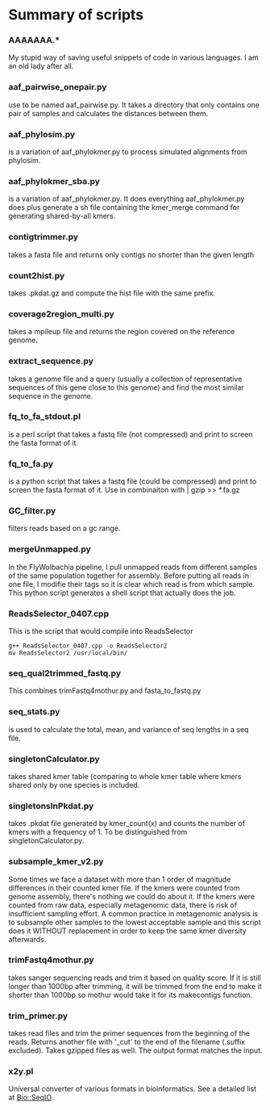 Summary of scripts
======

### AAAAAAA.*

My stupid way of saving useful snippets of code in various languages. I am an old lady after all.

### aaf\_pairwise_onepair.py
use to be named aaf_pairwise.py. It takes a directory that only contains one pair of samples and calculates the distances between them.

### aaf_phylosim.py
is a variation of aaf_phylokmer.py to process simulated alignments from phylosim.

### aaf\_phylokmer_sba.py
is a variation of aaf_phylokmer.py. It does everything aaf_phylokmer.py does plus generate a sh file containing the kmer_merge command for generating shared-by-all kmers.

### contigtrimmer.py
takes a fasta file and returns only contigs no shorter than the given length

### count2hist.py
takes .pkdat.gz and compute the hist file with the same prefix.

### coverage2region_multi.py
takes a mpileup file and returns the region covered on the reference genome.

### extract_sequence.py
takes a genome file and a query (usually a collection of representative sequences of this gene close to this genome) and find the most similar sequence in the genome.

### fq\_to\_fa_stdout.pl
is a perl script that takes a fastq file (not compressed) and print to screen the fasta format of it.

### fq\_to_fa.py
is a python script that takes a fastq file (could be compressed) and print to screen the fasta format of it. Use in combinaiton with | gzip >> \*.fa.gz  

### GC_filter.py

filters reads based on a gc range.

### mergeUnmapped.py
In the FlyWolbachia pipeline, I pull unmapped reads from different samples of the same population together for assembly. Before putting all reads in one file, I modifie their tags so it is clear which read is from which sample. This python script generates a shell script that actually does the job.

### ReadsSelector_0407.cpp
This is the script that would compile into ReadsSelector

	g++ ReadsSelector_0407.cpp -o ReadsSelector2
	mv ReadsSelector2 /usr/local/bin/

### seq_qual2trimmed_fastq.py
This combines trimFastq4mothur.py and fasta_to_fastq.py

### seq_stats.py
is used to calculate the total, mean, and variance of seq lengths in a seq file.

### singletonCalculator.py
takes shared kmer table (comparing to whole kmer table where kmers shared only by one species is included.

### singletonsInPkdat.py
takes .pkdat file generated by kmer_count(x) and counts the number of kmers with a frequency of 1. To be distinguished from singletonCalculator.py.

### subsample\_kmer_v2.py
Some times we face a dataset with more than 1 order of magnitude differences in their counted kmer file. If the kmers were counted from genome assembly, there's nothing we could do about it. If the kmers were counted from raw data, especially metagenomic data, there is risk of insufficient sampling effort. A common practice in metagenomic analysis is to subsample other samples to the lowest acceptable sample and this script does it WITHOUT replacement in order to keep the same kmer diversity afterwards.  

### trimFastq4mothur.py
takes sanger sequencing reads and trim it based on quality score. If it is still longer than 1000bp after trimming, it will be trimmed from the end to make it shorter than 1000bp so mothur would take it for its makecontigs function.

### trim_primer.py
takes read files and trim the primer sequences from the beginning of the reads. Returns another file with '\_cut' to the end of the filename (.suffix excluded). Takes gzipped files as well. The output format matches the input.

### x2y.pl
Universal converter of various formats in bioinformatics. See a detailed list at [Bio::SeqIO](http://bioperl.org/howtos/SeqIO_HOWTO.html).
